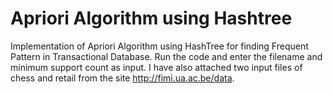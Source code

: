 # Apriori Algorithm using Hashtree
Implementation of Apriori Algorithm using HashTree for finding Frequent Pattern in Transactional Database. Run the code and enter the filename and minimum support count as input. I have also attached two input files of chess and retail from the site http://fimi.ua.ac.be/data.


